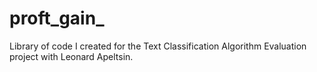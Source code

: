 # proft_gain_
Library of code I created for the Text Classification Algorithm Evaluation project with Leonard Apeltsin.  
